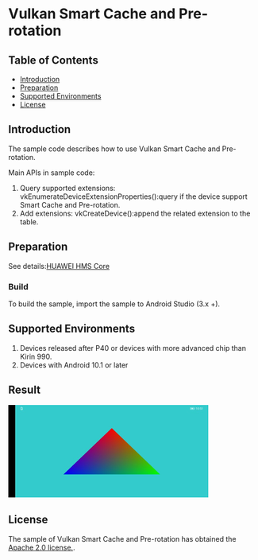 # Vulkan Smart Cache and Pre-rotation


## Table of Contents

 * [Introduction](#introduction)
 * [Preparation](#preparation)
 * [Supported Environments](#supported-environments)
 * [License](#license)


## Introduction
The sample code describes how to use Vulkan Smart Cache and Pre-rotation.

Main APIs in sample code:
1. Query supported extensions: 
vkEnumerateDeviceExtensionProperties():query if the device support Smart Cache and Pre-rotation.
2. Add extensions: 
vkCreateDevice():append the related extension to the table.

## Preparation
See details:[HUAWEI HMS Core](https://developer.huawei.com/consumer/en/doc/development/HMSCore-Guides/introduction-0000001050200029)

### Build
To build the sample, import the sample to Android Studio (3.x +).

## Supported Environments
1. Devices released after P40 or devices with more advanced chip than Kirin 990.
2. Devices with Android 10.1 or later

## Result
<img src="DemoResult.jpg" width = 80% height = 40%>

## License
The sample of Vulkan Smart Cache and Pre-rotation has obtained the [Apache 2.0 license.](http://www.apache.org/licenses/LICENSE-2.0).
